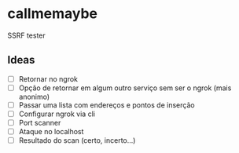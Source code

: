 # callmemaybe
SSRF tester

## Ideas

* [ ] Retornar no ngrok
* [ ] Opção de retornar em algum outro serviço sem ser o ngrok (mais anonimo)
* [ ] Passar uma lista com endereços e pontos de inserção
* [ ] Configurar ngrok via cli
* [ ] Port scanner
* [ ] Ataque no localhost
* [ ] Resultado do scan (certo, incerto...)
